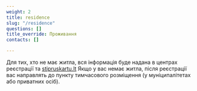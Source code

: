 ```yaml
---
weight: 2
title: residence
slug: "/residence"
questions: []
title_override: Проживання
contacts: []

---
```

Для тих, хто не має житла, вся інформація буде надана в центрах реєстрації та [stipruskartu.lt](https://stipruskartu.lt/) Якщо у вас немає житла, після реєстрації вас направлять до пункту тимчасового розміщення (у муніципалітетах або приватних осіб).